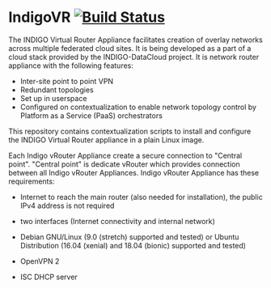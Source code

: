 # IndigoVR [![Build Status](https://ipmil.civ.zcu.cz/majlen/IndigoVR/badges/master/build.svg)](https://ipmil.civ.zcu.cz/majlen/IndigoVR)
The INDIGO Virtual Router Appliance facilitates creation of overlay networks across multiple federated cloud sites. It is being developed as a part of a cloud stack provided by the INDIGO-DataCloud project. It is network router appliance with the following features:

* Inter-site point to point VPN
* Redundant topologies
* Set up in userspace
* Configured on contextualization to enable network topology control by Platform as a Service (PaaS) orchestrators

This repository contains contextualization scripts to install and configure the INDIGO Virtual Router appliance in a plain Linux image.

Each Indigo vRouter Appliance create a secure connection to "Central point". "Central point" is dedicate vRouter which provides connection between all Indigo vRouter Appliances. Indigo vRouter Appliance has these requirements:

* Internet to reach the main router (also needed for installation), the public IPv4 address is not required
* two interfaces (Internet connectivity and internal network)

* Debian GNU/Linux (9.0 (stretch) supported and tested) or Ubuntu Distribution (16.04 (xenial) and 18.04 (bionic) supported and tested)
* OpenVPN 2
* ISC DHCP server


